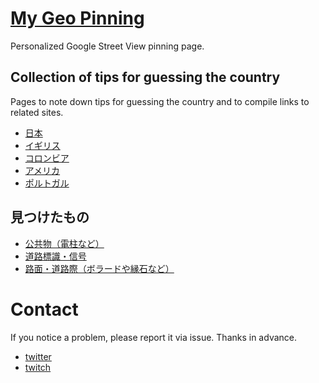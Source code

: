# [My Geo Pinning](https://geopinning.space/)

Personalized Google Street View pinning page.

## Collection of tips for guessing the country
Pages to note down tips for guessing the country and to compile links to related sites.

- [日本](https://geopinning.space/rule/asia/japan/)
- [イギリス](https://geopinning.space/rule/europe/united-kingdom/)
- [コロンビア](https://geopinning.space/rule/cs_america/colombia/)
- [アメリカ](https://geopinning.space/rule/cs_america/colombia/)
- [ポルトガル](https://geopinning.space/rule/europe/portugal/)

## 見つけたもの

- [公共物（電柱など）](https://geopinning.space/public-property/)
- [道路標識・信号](https://geopinning.space/traffic-sign/)
- [路面・道路際（ボラードや縁石など）](https://geopinning.space/road/)


# Contact

If you notice a problem, please report it via issue. Thanks in advance.

- [twitter](https://twitter.com/nanjakorewa)
- [twitch](https://www.twitch.tv/nanjakorewa)

